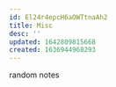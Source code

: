 ```yaml
---
id: El24r4epcH6aOWTtnaAh2
title: Misc
desc: ''
updated: 1642809815668
created: 1636944968293
---
```

random notes 
